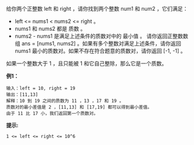 给你两个正整数 left 和 right ，请你找到两个整数 num1 和 num2 ，它们满足：

- left <= nums1 < nums2 <= right  。
- nums1 和 nums2 都是 质数 。
- nums2 - nums1 是满足上述条件的质数对中的 最小值 。
请你返回正整数数组 ans = [nums1, nums2] 。如果有多个整数对满足上述条件，请你返回 nums1 最小的质数对。如果不存在符合题意的质数对，请你返回 [-1, -1] 。

如果一个整数大于 1 ，且只能被 1 和它自己整除，那么它是一个质数。

**例1：**
```
输入：left = 10, right = 19
输出：[11,13]
解释：10 到 19 之间的质数为 11 ，13 ，17 和 19 。
质数对的最小差值是 2 ，[11,13] 和 [17,19] 都可以得到最小差值。
由于 11 比 17 小，我们返回第一个质数对。
```

**提示:**
```
1 <= left <= right <= 10^6
```

